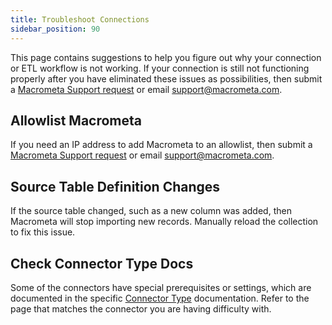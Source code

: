 ```yaml
---
title: Troubleshoot Connections
sidebar_position: 90
---
```


This page contains suggestions to help you figure out why your connection or ETL workflow is not working. If your connection is still not functioning properly after you have eliminated these issues as possibilities, then submit a [Macrometa Support request](https://support.macrometa.com/hc/en-us/requests/new?) or email support@macrometa.com.

## Allowlist Macrometa

If you need an IP address to add Macrometa to an allowlist, then submit a [Macrometa Support request](https://support.macrometa.com/hc/en-us/requests/new?) or email support@macrometa.com.

## Source Table Definition Changes

If the source table changed, such as a new column was added, then Macrometa will stop importing new records. Manually reload the collection to fix this issue.

## Check Connector Type Docs

Some of the connectors have special prerequisites or settings, which are documented in the specific [Connector Type](./connector-types/) documentation. Refer to the page that matches the connector you are having difficulty with.
